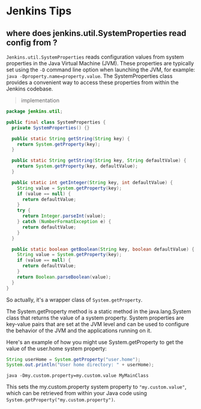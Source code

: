 # Jenkins Tips

## where does jenkins.util.SystemProperties read config from ?

`Jenkins.util.SystemProperties` reads configuration values from system properties in the Java Virtual Machine (JVM). These properties are typically set using the `-D` command line option when launching the JVM, for example: `java -Dproperty.name=property.value`. The SystemProperties class provides a convenient way to access these properties from within the Jenkins codebase.

> implementation 

```java
package jenkins.util;

public final class SystemProperties {
  private SystemProperties() {}

  public static String getString(String key) {
    return System.getProperty(key);
  }

  public static String getString(String key, String defaultValue) {
    return System.getProperty(key, defaultValue);
  }

  public static int getInteger(String key, int defaultValue) {
    String value = System.getProperty(key);
    if (value == null) {
      return defaultValue;
    }
    try {
      return Integer.parseInt(value);
    } catch (NumberFormatException e) {
      return defaultValue;
    }
  }

  public static boolean getBoolean(String key, boolean defaultValue) {
    String value = System.getProperty(key);
    if (value == null) {
      return defaultValue;
    }
    return Boolean.parseBoolean(value);
  }
}

```

So actually, it's a wrapper class of `System.getProperty`. 

The System.getProperty method is a static method in the java.lang.System class that returns the value of a system property. System properties are key-value pairs that are set at the JVM level and can be used to configure the behavior of the JVM and the applications running on it.

Here's an example of how you might use System.getProperty to get the value of the user.home system property:

```java
String userHome = System.getProperty("user.home");
System.out.println("User home directory: " + userHome);

```

```shell
java -Dmy.custom.property=my.custom.value MyMainClass
```

This sets the my.custom.property system property to `"my.custom.value"`, which can be retrieved from within your Java code using `System.getProperty("my.custom.property")`.


